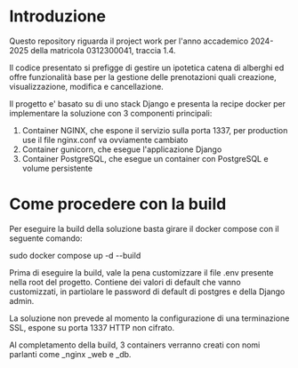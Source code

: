 # Introduzione
Questo repository riguarda il project work per l'anno accademico 2024-2025 della matricola 0312300041, traccia 1.4.

Il codice presentato si prefigge di gestire un ipotetica catena di alberghi ed offre funzionalità base per la gestione delle prenotazioni quali creazione, visualizzazione, modifica e cancellazione.

Il progetto e' basato su di uno stack Django e presenta la recipe docker per implementare la soluzione con 3 componenti principali:

1. Container NGINX, che espone il servizio sulla porta 1337, per production use il file nginx.conf va ovviamente cambiato
2. Container gunicorn, che esegue l'applicazione Django
3. Container PostgreSQL, che esegue un container con PostgreSQL e volume persistente



# Come procedere con la build

Per eseguire la build della soluzione basta girare il docker compose con il seguente comando:

sudo docker compose up -d --build

Prima di eseguire la build, vale la pena customizzare il file .env presente nella root del progetto. Contiene dei valori di default che vanno customizzati, in partiolare le password di default di postgres e della Django admin.

La soluzione non prevede al momento la configurazione di una terminazione SSL, espone su porta 1337 HTTP non cifrato.

Al completamento della build, 3 containers verranno creati con nomi parlanti come _nginx _web e _db.





